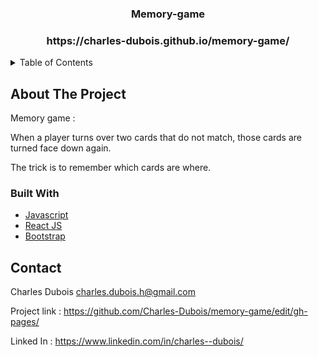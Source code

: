<div align="center">
  <h3 align="center">Memory-game</h3>
<h3 align="center">https://charles-dubois.github.io/memory-game/</h3>
</div>

<details>
  <summary>Table of Contents</summary>
  <ol>
    <li>
      <a href="#about-the-project">About The Project</a>
      <ul>
        <li><a href="#built-with">Built With</a></li>
      </ul>
    </li>
    <li><a href="#contact">Contact</a></li>
  </ol>
</details>

## About The Project
 
Memory game : 

When a player turns over two cards that do not match, those cards are turned face down again.

The trick is to remember which cards are where.

### Built With

- [Javascript](https://developer.mozilla.org/fr/docs/Web/JavaScript)
- [React JS](https://fr.reactjs.org/)
- [Bootstrap](https://getbootstrap.com/)

## Contact

Charles Dubois  charles.dubois.h@gmail.com

Project link : https://github.com/Charles-Dubois/memory-game/edit/gh-pages/

Linked In : https://www.linkedin.com/in/charles--dubois/
